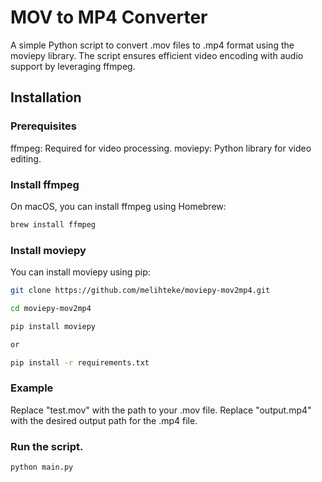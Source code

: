 # MOV to MP4 Converter
A simple Python script to convert .mov files to .mp4 format using the moviepy library. The script ensures efficient video encoding with audio support by leveraging ffmpeg.

## Installation
### Prerequisites
ffmpeg: Required for video processing.
moviepy: Python library for video editing.

### Install ffmpeg
On macOS, you can install ffmpeg using Homebrew:

```sh
brew install ffmpeg
```

### Install moviepy
You can install moviepy using pip:

```sh
git clone https://github.com/melihteke/moviepy-mov2mp4.git

cd moviepy-mov2mp4
```

```sh
pip install moviepy

or

pip install -r requirements.txt
```

### Example
Replace "test.mov" with the path to your .mov file.
Replace "output.mp4" with the desired output path for the .mp4 file.


### Run the script.

```sh
python main.py
```

